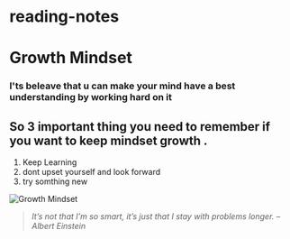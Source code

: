# reading-notes
# Growth Mindset 
### I'ts beleave that u can make your mind have a best understanding by working hard on it
## So 3 important thing you need to **remember** if you want to keep mindset growth .
1. Keep Learning
2. dont  upset yourself and look forward 
3. try somthing new 

![Growth Mindset](https://bronxjiujitsu.com/upload/blogs/Screen_Shot_2019-12-17_at_3.51_.22_PM_.png)

> *It’s not that I’m so smart, it’s just that I stay with problems longer. – Albert Einstein*

